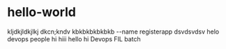 # hello-world
kljdkjldkjlkj
dkcn;kndv
kbkbkbkbkbkb
--name registerapp dsvdsvdsv
helo devops people hi
hiii
hello
hi Devops FIL batch
